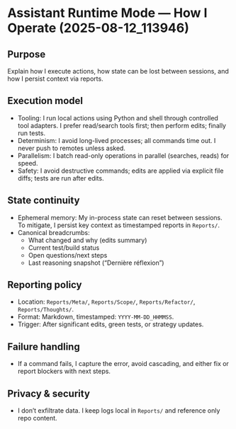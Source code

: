 # Assistant Runtime Mode — How I Operate (2025-08-12_113946)

## Purpose
Explain how I execute actions, how state can be lost between sessions, and how I persist context via reports.

## Execution model
- Tooling: I run local actions using Python and shell through controlled tool adapters. I prefer read/search tools first; then perform edits; finally run tests.
- Determinism: I avoid long-lived processes; all commands time out. I never push to remotes unless asked.
- Parallelism: I batch read-only operations in parallel (searches, reads) for speed.
- Safety: I avoid destructive commands; edits are applied via explicit file diffs; tests are run after edits.

## State continuity
- Ephemeral memory: My in-process state can reset between sessions. To mitigate, I persist key context as timestamped reports in `Reports/`.
- Canonical breadcrumbs:
  - What changed and why (edits summary)
  - Current test/build status
  - Open questions/next steps
  - Last reasoning snapshot (“Dernière réflexion”)

## Reporting policy
- Location: `Reports/Meta/`, `Reports/Scope/`, `Reports/Refactor/`, `Reports/Thoughts/`.
- Format: Markdown, timestamped: `YYYY-MM-DD_HHMMSS`.
- Trigger: After significant edits, green tests, or strategy updates.

## Failure handling
- If a command fails, I capture the error, avoid cascading, and either fix or report blockers with next steps.

## Privacy & security
- I don’t exfiltrate data. I keep logs local in `Reports/` and reference only repo content.
